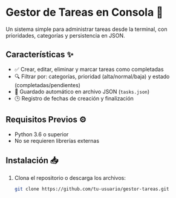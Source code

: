 # Gestor de Tareas en Consola 📝

Un sistema simple para administrar tareas desde la terminal, con prioridades, categorías y persistencia en JSON.

## Características ✨
- ✅ Crear, editar, eliminar y marcar tareas como completadas
- 🔍 Filtrar por: categorías, prioridad (alta/normal/baja) y estado (completadas/pendientes)
- 💾 Guardado automático en archivo JSON (`tasks.json`)
- 🕒 Registro de fechas de creación y finalización

## Requisitos Previos ⚙️
- Python 3.6 o superior
- No se requieren librerías externas

## Instalación 📥
1. Clona el repositorio o descarga los archivos:
   ```bash
   git clone https://github.com/tu-usuario/gestor-tareas.git
